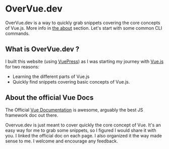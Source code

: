 # OverVue.dev

OverVue.dev is a way to quickly grab snippets covering the core concepts of Vue.js. More info in [the about](/about) section. Let's start with some common CLI commands.

## What is OverVue.dev ?

I built this website (using [VuePress](https://vuepress.vuejs.org/)) as I was starting my journey with [Vue.js](https://vuejs.org/) for two reasons:

- Learning the different parts of Vue.js
- Quickly find snippets covering basic concepts of Vue.js.

## About the official Vue Docs

The Official [Vue Documentation](https://vuejs.org/v2/guide/) is awesome, arguably the best JS framework doc out there.

Overvue.dev is just meant to cover quickly the core concept of Vue. It's an easy way for me to grab some snippets, so I figured I would share it with you. I linked the official doc on each page. I also organized it the way made sense to me. I welcome and encourage any feedback.
